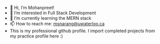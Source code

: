 - 👋 Hi, I’m Mohanpreet!
- 👀 I’m interested in Full Stack Development
- 🌱 I’m currently learning the MERN stack
- 📫 How to reach me: msnarang@uwaterloo.ca
- This is my professional github profile. I import completed projects from my practice profile here :)

<!---
MohanpreetSN/MohanpreetSN is a ✨ special ✨ repository because its `README.md` (this file) appears on your GitHub profile.
You can click the Preview link to take a look at your changes.
--->
